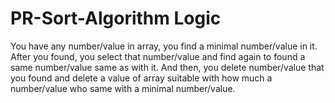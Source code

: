 # PR-Sort-Algorithm Logic

You have any number/value in array, you find a minimal number/value in it. After you found, you select that number/value and find again to found a same number/value same as with it. And then, you delete number/value that you found and delete a value of array suitable with how much a number/value who same with a minimal number/value.


